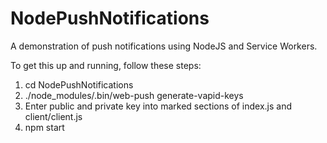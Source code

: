 # NodePushNotifications

A demonstration of push notifications using NodeJS and Service Workers.

To get this up and running, follow these steps:

1) cd NodePushNotifications
2) ./node_modules/.bin/web-push generate-vapid-keys
3) Enter public and private key into marked sections of index.js and client/client.js
4) npm start